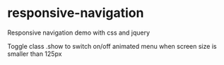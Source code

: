 # responsive-navigation
Responsive navigation demo with css and jquery

Toggle class .show to switch on/off animated menu when screen size is smaller than 125px 
